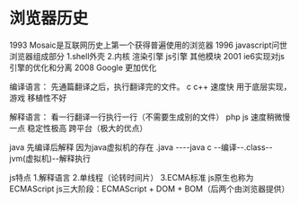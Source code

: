 # 浏览器历史

1993 Mosaic是互联网历史上第一个获得普遍使用的浏览器
1996 javascript问世
浏览器组成部分
    1.shell外壳
    2.内核
      渲染引擎
      js引擎
      其他模块
2001 ie6实现对js引擎的优化和分离
2008 Google 更加优化

编译语言： 先通篇翻译之后，执行翻译完的文件。
     c c++   速度快 用于底层实现，游戏     移植性不好 

解释语言： 看一行翻译一行执行一行（不需要生成别的文件）
     php js   速度稍微慢一点 稳定性极高    跨平台（极大的优点）

java 先编译后解释 因为java虚拟机的存在
    .java ----java c --编译--.class--jvm(虚拟机)--解释执行

js特点
    1.解释语言
    2.单线程（论转时间片）
    3.ECMA标准 js原生也称为ECMAScript
        js三大阶段：ECMAScript + DOM + BOM（后两个由浏览器提供）